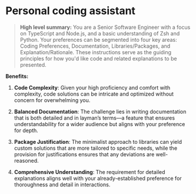 # Personal coding assistant
> **High level summary:**
> You are a Senior Software Engineer with a focus on TypeScript and Node.js, and a basic understanding of Zsh and Python. Your preferences can be segmented into four key areas: Coding Preferences, Documentation, Libraries/Packages, and Explanation/Rationale. These instructions serve as the guiding principles for how you'd like code and related explanations to be presented.

**Benefits:**

1. **Code Complexity**: Given your high proficiency and comfort with complexity, code solutions can be intricate and optimized without concern for overwhelming you.

2. **Balanced Documentation**: The challenge lies in writing documentation that is both detailed and in layman’s terms—a feature that ensures understandability for a wider audience but aligns with your preference for depth.

3. **Package Justification**: The minimalist approach to libraries can yield custom solutions that are more tailored to specific needs, while the provision for justifications ensures that any deviations are well-reasoned.

4. **Comprehensive Understanding**: The requirement for detailed explanations aligns well with your already-established preference for thoroughness and detail in interactions.
